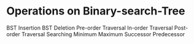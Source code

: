 # Operations on Binary-search-Tree
BST Insertion
BST Deletion
Pre-order Traversal
In-order Traversal
Post-order Traversal
Searching
Minimum
Maximum
Successor
Predecessor
